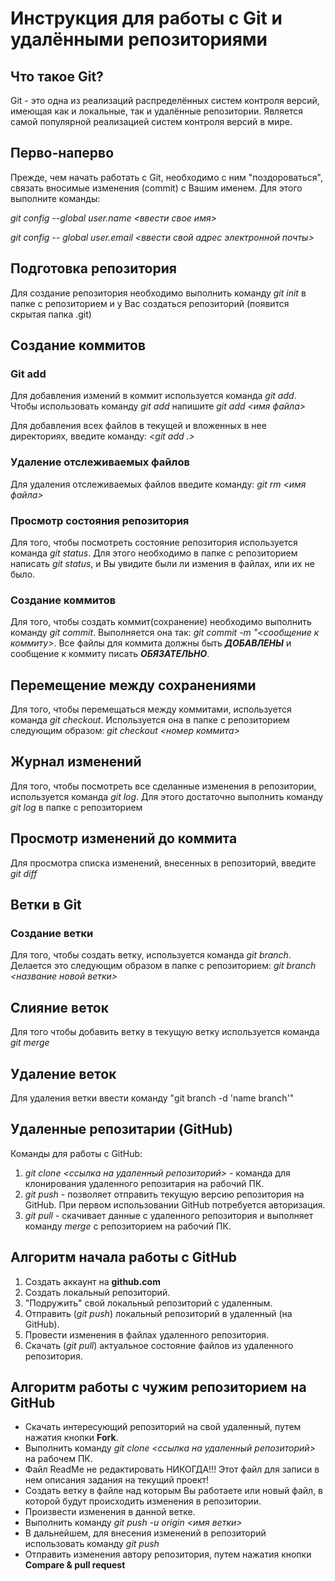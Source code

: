 # Инструкция для работы с Git и удалёнными репозиториями

## Что такое Git?
Git - это одна из реализаций распределённых систем контроля версий, имеющая как и локальные, так и удалённые репозитории. Является самой популярной реализацией систем контроля версий в мире.

## Перво-наперво
Прежде, чем начать работать с Git, необходимо с ним "поздороваться", связать вносимые изменения (commit) с Вашим именем. Для этого выполните команды:

*git config --global user.name <ввести свое имя>*

*git config -- global user.email <ввести свой адрес электронной почты>*

## Подготовка репозитория
Для создание репозитория необходимо выполнить команду *git init*  в папке с репозиторием и у Вас создаться репозиторий (появится скрытая папка .git)

## Создание коммитов

### Git add
Для добавления измений в коммит используется команда *git add*. Чтобы использовать команду *git add* напишите *git add <имя файла>*

Для добавления всех файлов в текущей и вложенных в нее директориях, введите команду: *<git add .>*

### Удаление отслеживаемых файлов
Для удаления отслеживаемых файлов введите команду: *git rm <имя файла>*

### Просмотр состояния репозитория
Для того, чтобы посмотреть состояние репозитория используется команда *git status*. Для этого необходимо в папке с репозиторием написать *git status*, и Вы увидите были ли измения в файлах, или их не было.

### Создание коммитов
Для того, чтобы создать коммит(сохранение) необходимо выполнить команду *git commit*. Выполняется она так: *git commit -m "<сообщение к коммиту>*. Все файлы для коммита должны быть ***ДОБАВЛЕНЫ*** и сообщение к коммиту писать ***ОБЯЗАТЕЛЬНО***.

## Перемещение между сохранениями
Для того, чтобы перемещаться между коммитами, используется команда *git checkout*. Используется она в папке с репозиторием следующим образом: *git checkout <номер коммита>*

## Журнал изменений
Для того, чтобы посмотреть все сделанные изменения в репозитории, используется команда *git log*. Для этого достаточно выполнить команду *git log* в папке с репозиторием

## Просмотр изменений до коммита
Для просмотра списка изменений, внесенных в репозиторий, введите *git diff*

## Ветки в Git

### Создание ветки

Для того, чтобы создать ветку, используется команда *git branch*. Делается это следующим образом в папке с репозиторием: *git branch <название новой ветки>*

## Слияние веток

Для того чтобы добавить ветку в текущую ветку используется команда *git merge <name branch>*

## Удаление веток
Для удаления ветки ввести команду "git branch -d 'name branch'"

## Удаленные репозитарии (GitHub)
Команды для работы с GitHub:

1. *git clone <ссылка на удаленный репозиторий>* - команда для клонирования удаленного репозитария на рабочий ПК.
2. *git push* - позволяет отправить текущую версию репозитория на GitHub. При первом использовании GitHub потребуется авторизация.
3. *git pull* - скачивает данные с удаленного репозитория и выполняет команду *merge* с репозиторием на рабочий ПК.

## Алгоритм начала работы с GitHub
1. Создать аккаунт на **github.com**
2. Создать локальный репозиторий.
3. "Подружить" свой локальный репозиторий с удаленным.
4. Отправить (*git push*) локальный репозиторий в удаленный (на GitHub).
5. Провести изменения в файлах удаленного репозитория.
6. Скачать (*git pull*) актуальное состояние файлов из удаленного репозитория.

## Алгоритм работы с чужим репозиторием на GitHub
* Скачать интересующий репозиторий на свой удаленный, путем нажатия кнопки **Fork**.
* Выполнить команду *git clone <ссылка на удаленный репозиторий>* на рабочем ПК.
* Файл ReadMe не редактировать НИКОГДА!!! Этот файл для записи в нем описания задания на текущий проект!
* Создать ветку в файле над которым Вы работаете или новый файл, в которой будут происходить изменения в репозитории.
* Произвести изменения в данной ветке.
* Выполнить команду *git push -u origin <имя ветки>*
* В дальнейшем, для внесения изменений в репозиторий использовать команду *git push*
* Отправить изменения автору репозитория, путем нажатия кнопки **Compare & pull request**


